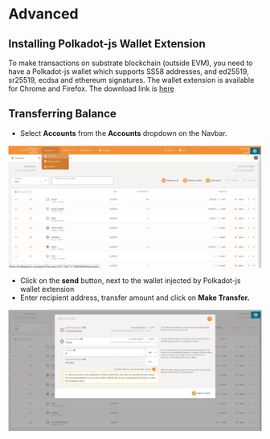 # Advanced

## Installing Polkadot-js Wallet Extension

To make transactions on substrate blockchain (outside EVM), you need to have a Polkadot-js wallet which supports SS58 addresses, and ed25519, sr25519, ecdsa and ethereum signatures. The wallet extension is available for Chrome and Firefox. The download link is [here](https://polkadot.js.org/extension/)

## Transferring Balance

* Select **Accounts** from the **Accounts** dropdown on the Navbar.

![](<../.gitbook/assets/image (2) (1).png>)

* Click on the **send** button, next to the wallet injected by Polkadot-js wallet extension
* Enter recipient address, transfer amount and click on **Make Transfer.**

![](<../.gitbook/assets/image (1).png>)
